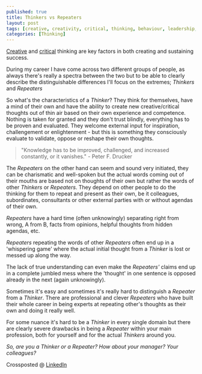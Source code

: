 ```yaml
---
published: true
title: Thinkers vs Repeaters
layout: post
tags: [creative, creativity, critical, thinking, behaviour, leadership, organization, intelligence]
categories: [Thinking]
---
```


[Creative](https://en.wikipedia.org/wiki/Creative_thinking) and [critical](https://en.wikipedia.org/wiki/Critical_thinking) thinking are key factors in both creating and sustaining success.

During my career I have come across two different groups of people, as always there's really a spectra between the two but to be able to clearly describe the distinguishable differences I'll focus on the extremes; *Thinkers* and *Repeaters* 

So what's the characteristics of a *Thinker*? They think for themselves, have a mind of their own and have the ability to create new creative/critical thoughts out of thin air based on their own experience and competence. Nothing is taken for granted and they don't trust blindly, everything has to be proven and evaluated. They welcome external input for inspiration, challengement or enlightenment - but this is something they consciously evaluate to validate, oppose or reshape their own thoughts.

>"Knowledge has to be improved, challenged, and increased constantly, or it vanishes." - Peter F. Drucker

The *Repeaters* on the other hand can seem and sound very initiated, they can be charismatic and well-spoken but the actual words coming out of their mouths are based not on thoughts of their own but rather the words of other *Thinkers* or *Repeaters*. They depend on other people to do the thinking for them to repeat and present as their own, be it colleagues, subordinates, consultants or other external parties with or without agendas of their own.

*Repeaters* have a hard time (often unknowingly) separating right from wrong, A from B, facts from opinions, helpful thoughts from hidden agendas, etc.

*Repeaters* repeating the words of other *Repeaters* often end up in a 'whispering game' where the actual initial thought from a *Thinker* is lost or messed up along the way.

The lack of true understanding can even make the *Repeaters'* claims end up in a complete jumbled mess where the 'thought' in one sentence is opposed already in the next (again unknowingly).

Sometimes it's easy and sometimes it's really hard to distinguish a *Repeater* from a *Thinker*. There are professional and clever *Repeaters* who have built their whole career in being experts at repeating other's thoughts as their own and doing it really well.

For some nuance it's hard to be a *Thinker* in every single domain but there are clearly severe drawbacks in being a *Repeater* within your main profession, both for yourself and for the actual *Thinkers* around you.

*So, are you a Thinker or a Repeater? How about your manager? Your colleagues?*

Crossposted @ [LinkedIn](https://www.linkedin.com/pulse/thinkers-vs-repeaters-daniel-wikar-1f/)